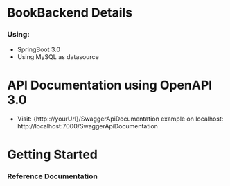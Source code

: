 # BookBackend Details
### Using: 
* SpringBoot 3.0 
* Using MySQL as datasource




# API Documentation using OpenAPI 3.0 
- Visit: {http:://yourUrl}/SwaggerApiDocumentation
example on localhost: http://localhost:7000/SwaggerApiDocumentation



# Getting Started

### Reference Documentation

